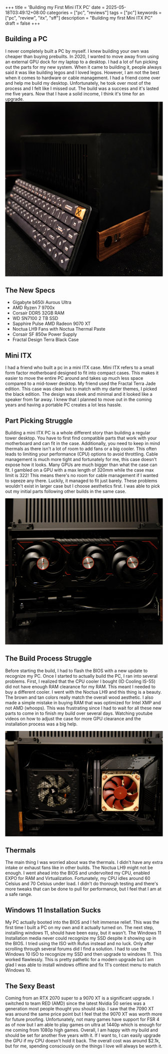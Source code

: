 +++
title = 'Building my First Mini ITX PC'
date = 2025-05-18T03:49:12+08:00
categories = ["pc", "reviews"]
tags = ["pc"]
keywords = ["pc", "review", "itx", "sff"]
description = "Building my first Mini ITX PC"
draft = false
+++

## Building a PC
I never completely built a PC by myself. I knew building your own was cheaper than buying prebuilts. In 2020, I wanted to move away from using an external GPU dock for my laptop to a desktop. I had a lot of fun picking out the parts for my new system. When it came to building it, people always said it was like building legos and I loved legos. However, I am not the best when it comes to hardware or cable management. I had a friend come over and help me build my desktop. Unfortunately, he took over most of the process and I felt like I missed out. The build was a success and it's lasted me five years. Now that I have a solid income, I think it's time for an upgrade. 
![Image Description](/images/miniitxpc.jpg)


## The New Specs
- Gigabyte b650i Aurous Ultra 
- AMD Ryzen 7 9700x
- Corsair DDR5 32GB RAM
- WD SN7100 2 TB SSD
- Sapphire Pulse AMD Radeon 9070 XT
- Noctua LH9 Fans with Noctua Thermal Paste
- Corsair SF 850w Power Supply
- Fractal Design Terra Black Case

## Mini ITX
I had a friend who built a pc in a mini ITX case. Mini ITX refers to a small form factor motherboard designed to fit into compact cases. This makes it easier to move the entire PC around and takes up much less space compared to a mid-tower desktop. My friend used the Fractal Terra Jade edition. This case was clean but to match with my darter themes, I picked the black edition. The design was sleek and minimal and it looked like a speaker from far away. I knew that I planned to move out in the coming years and having a portable PC creates a lot less hassle.

## Part Picking Struggle
Building a mini ITX PC is a whole different story than building a regular tower desktop. You have to first find compatible parts that work with your motherboard and can fit in the case. Additionally, you need to keep in mind thermals as there isn't a lot of room to add fans or a big cooler. This often leads to limiting your performance (CPU) options to avoid throttling. Cable management is much more tight and fortunately for me, this case doesn't expose how it looks. Many GPUs are much bigger than what the case can fit. I gambled on a GPU with a max length of 320mm while the case max limit is 322! This means there's no room for cable management if I wanted to sqeeze any there. Luckily, it managed to fit just barely. These problems wouldn't exist in larger case but I choose aesthetics first. I was able to pick out my initial parts following other builds in the same case.

![Image Description](/images/gpu.jpg)


## The Build Process Struggle
Before starting the build, I had to flash the BIOS with a new update to recognize my PC. Once I started to actually build the PC, I ran into several problems. First, I realized that the CPU cooler I bought (ID Cooling IS-55) did not have enough RAM clearance for my RAM. This meant I needed to buy a different cooler. I went with the Noctua LH9 and this thing is a beauty. The brown and tan colors really match the overall wood aesthetic. I also made a simple mistake in buying RAM that was optimized for Intel XMP and not AMD (whoops). This was frustrating since I had to wait for all these new parts to come in to finish my build over several days. Watching youtube videos on how to adjust the case for more GPU clearance and the installation process was a big help.

![Image Description](/images/cpucooler.jpg)

## Thermals
The main thing I was worried about was the thermals. I didn't have any extra intake or exhaust fans like in other builds. The Noctua LH9 might not be enough. I went ahead into the BIOS and undervolted my CPU, enabled EXPO for RAM and Virtualization. Fortunately, my CPU idles around 60 Celsius and 70 Celsius under load. I didn't do thorough testing and there's more tweaks that can be done to pull for performance, but I feel that I am at a safe range.

## Windows 11 Installation Sucks
My PC actually booted into the BIOS and I felt immense relief. This was the first time I built a PC on my own and it actually turned on. The next step, installing windows 11, should have been easy, but it wasn't. The Windows 11 Installation media never could recognize my SSD despite it showing up in the BIOS. I tried using the ISO with Rufus instead and no luck. Only after scrolling through several forums did I find a solution. I had to use the Windows 10 ISO to recognize my SSD and then upgrade to windows 11. This worked flawlessly. This is pretty pathetic for a modern upgrade but I am glad I was able to install windows offline and fix 11's context menu to match Windows 10. 

## The Sexy Beast
Coming from an RTX 2070 super to a 9070 XT is a significant upgrade. I switched to team RED (AMD) since the latest Nvidia 50 series was a generation most people thought you should skip. I saw that the 7090 XT was around the same price point but I feel that the 9070 XT was worth more for future proofing. Unfortunately, not many games have support for FSR 4 as of now but I am able to play games on ultra at 1440p which is enough for me coming from 1080p high games. Overall, I am happy with my build and should be set for another five years with it. If I want to, I can easily upgrade the GPU if my CPU doesn't hold it back. The overall cost was around $2.1k, but for me, spending consciously on the things I love will always be worth it. 

